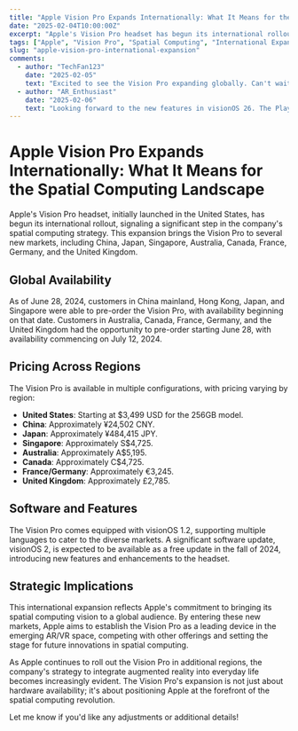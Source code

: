 ```yaml
---
title: "Apple Vision Pro Expands Internationally: What It Means for the Spatial Computing Landscape"
date: "2025-02-04T10:00:00Z"
excerpt: "Apple's Vision Pro headset has begun its international rollout, marking a significant step in the company's spatial computing strategy."
tags: ["Apple", "Vision Pro", "Spatial Computing", "International Expansion", "Tech News"]
slug: "apple-vision-pro-international-expansion"
comments:
  - author: "TechFan123"
    date: "2025-02-05"
    text: "Excited to see the Vision Pro expanding globally. Can't wait to try it out!"
  - author: "AR_Enthusiast"
    date: "2025-02-06"
    text: "Looking forward to the new features in visionOS 26. The PlayStation VR2 controller support is a game changer."
---
```


# Apple Vision Pro Expands Internationally: What It Means for the Spatial Computing Landscape

Apple's Vision Pro headset, initially launched in the United States, has begun its international rollout, signaling a significant step in the company's spatial computing strategy. This expansion brings the Vision Pro to several new markets, including China, Japan, Singapore, Australia, Canada, France, Germany, and the United Kingdom.

## Global Availability

As of June 28, 2024, customers in China mainland, Hong Kong, Japan, and Singapore were able to pre-order the Vision Pro, with availability beginning on that date. Customers in Australia, Canada, France, Germany, and the United Kingdom had the opportunity to pre-order starting June 28, with availability commencing on July 12, 2024.

## Pricing Across Regions

The Vision Pro is available in multiple configurations, with pricing varying by region:

- **United States**: Starting at $3,499 USD for the 256GB model.
- **China**: Approximately ¥24,502 CNY.
- **Japan**: Approximately ¥484,415 JPY.
- **Singapore**: Approximately S$4,725.
- **Australia**: Approximately A$5,195.
- **Canada**: Approximately C$4,725.
- **France/Germany**: Approximately €3,245.
- **United Kingdom**: Approximately £2,785.

## Software and Features

The Vision Pro comes equipped with visionOS 1.2, supporting multiple languages to cater to the diverse markets. A significant software update, visionOS 2, is expected to be available as a free update in the fall of 2024, introducing new features and enhancements to the headset.

## Strategic Implications

This international expansion reflects Apple's commitment to bringing its spatial computing vision to a global audience. By entering these new markets, Apple aims to establish the Vision Pro as a leading device in the emerging AR/VR space, competing with other offerings and setting the stage for future innovations in spatial computing.

As Apple continues to roll out the Vision Pro in additional regions, the company's strategy to integrate augmented reality into everyday life becomes increasingly evident. The Vision Pro's expansion is not just about hardware availability; it's about positioning Apple at the forefront of the spatial computing revolution.

Let me know if you'd like any adjustments or additional details!
